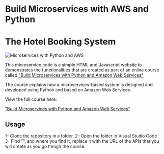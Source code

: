 # Build Microservices with AWS and Python 
# The Hotel Booking System


![Microservices with Python and AWS ](https://img-b.udemycdn.com/course/750x422/5295272_c99f_4.jpg)



This microservice code is a simple HTML and Javascript website to demonstrates the functionalities that are created as part of an online course called ["Build Microservices with Python and Amazon Web Services"](https://www.udemy.com/course/draft/5295272/?referralCode=4727A2957A33ED2E4226)


The course explains how a microservices-based system is designed and developed using Python and based on Amazon Web Services.

View the full course here:

["Build Microservices with Python and Amazon Web Services"](https://www.udemy.com/course/draft/5295272/?referralCode=4727A2957A33ED2E4226)

## Usage

1- Clone the repository in a folder.
2- Open the folder in Visual Studio Code
3- Find "<api url here>", and where you find it, replace it with the URL of the APIs that you will create as you go throgh the course.
